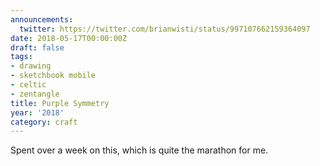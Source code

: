 ```yaml
---
announcements:
  twitter: https://twitter.com/brianwisti/status/997107662159364097
date: 2018-05-17T00:00:00Z
draft: false
tags:
- drawing
- sketchbook mobile
- celtic
- zentangle
title: Purple Symmetry
year: '2018'
category: craft
---
```


Spent over a week on this, which is quite the marathon for me.
<!--more-->

